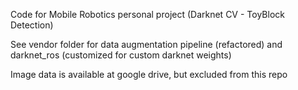 Code for Mobile Robotics personal project (Darknet CV - ToyBlock Detection)

See vendor folder for data augmentation pipeline (refactored) and darknet_ros (customized for custom darknet weights)

Image data is available at google drive, but excluded from this repo